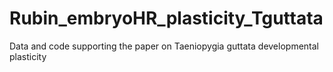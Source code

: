 # Rubin_embryoHR_plasticity_Tguttata
Data and code supporting the paper on Taeniopygia guttata developmental plasticity
